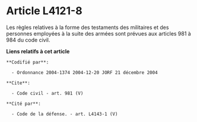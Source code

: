 # Article L4121-8

Les règles relatives à la forme des testaments des militaires et des personnes employées à la suite des armées sont prévues
aux articles 981 à 984 du code civil.

**Liens relatifs à cet article**

	**Codifié par**:

	  - Ordonnance 2004-1374 2004-12-20 JORF 21 décembre 2004

	**Cite**:

	  - Code civil - art. 981 (V)

	**Cité par**:

	  - Code de la défense. - art. L4143-1 (V)

